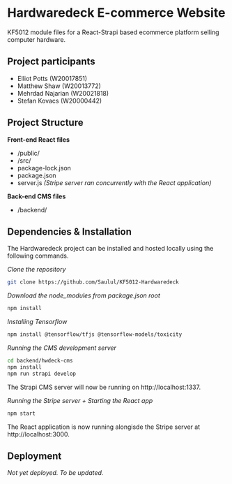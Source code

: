 
# Hardwaredeck E-commerce Website
KF5012 module files for a React-Strapi based ecommerce platform selling computer hardware.

## Project participants
- Elliot Potts (W20017851)
- Matthew Shaw (W20013772)
- Mehrdad Najarian (W20021818)
- Stefan Kovacs (W20000442)

## Project Structure
**Front-end React files**
- /public/
- /src/
- package-lock.json
- package.json
- server.js *(Stripe server ran concurrently with the React application)*

**Back-end CMS files**
- /backend/

## Dependencies & Installation
The Hardwaredeck project can be installed and hosted locally using the following commands.

*Clone the repository*
```bash
git clone https://github.com/Saulul/KF5012-Hardwaredeck
```

*Download the node_modules from package.json root*
```bash
npm install
```

*Installing Tensorflow*
```bash
npm install @tensorflow/tfjs @tensorflow-models/toxicity
```

*Running the CMS development server*
```bash
cd backend/hwdeck-cms
npm install
npm run strapi develop
```
The Strapi CMS server will now be running on http://localhost:1337.

*Running the Stripe server + Starting the React app*
```bash
npm start
```

The React application is now running alongisde the Stripe server at http://localhost:3000.

## Deployment
*Not yet deployed. To be updated.*



